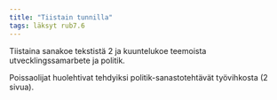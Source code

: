 ```yaml
---
title: "Tiistain tunnilla"
tags: läksyt rub7.6
---
```


Tiistaina sanakoe tekstistä 2 ja kuuntelukoe teemoista utvecklingssamarbete ja politik.

Poissaolijat huolehtivat tehdyiksi politik-sanastotehtävät työvihkosta (2 sivua). 
